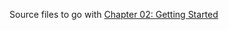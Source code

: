 Source files to go with [Chapter 02: Getting Started](https://aristurtle.net/tutorials/building_2d_games/02_getting_started/?tabs=windows)